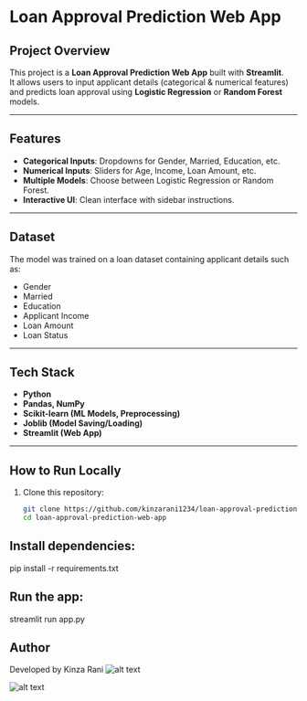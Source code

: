 #  Loan Approval Prediction Web App

##  Project Overview
This project is a **Loan Approval Prediction Web App** built with **Streamlit**.  
It allows users to input applicant details (categorical & numerical features) and predicts loan approval using **Logistic Regression** or **Random Forest** models.

---

##  Features
- **Categorical Inputs**: Dropdowns for Gender, Married, Education, etc.  
- **Numerical Inputs**: Sliders for Age, Income, Loan Amount, etc.  
- **Multiple Models**: Choose between Logistic Regression or Random Forest.  
- **Interactive UI**: Clean interface with sidebar instructions.  

---

##  Dataset
The model was trained on a loan dataset containing applicant details such as:
- Gender  
- Married  
- Education  
- Applicant Income  
- Loan Amount  
- Loan Status  

---

##  Tech Stack
- **Python**  
- **Pandas, NumPy**  
- **Scikit-learn (ML Models, Preprocessing)**  
- **Joblib (Model Saving/Loading)**  
- **Streamlit (Web App)**  

---

##  How to Run Locally
1. Clone this repository:
   ```bash
   git clone https://github.com/kinzarani1234/loan-approval-prediction-web-app.git
   cd loan-approval-prediction-web-app

## Install dependencies:

pip install -r requirements.txt


## Run the app:

streamlit run app.py   


## Author

Developed by Kinza Rani
![alt text](image.png)

![alt text](image-1.png)